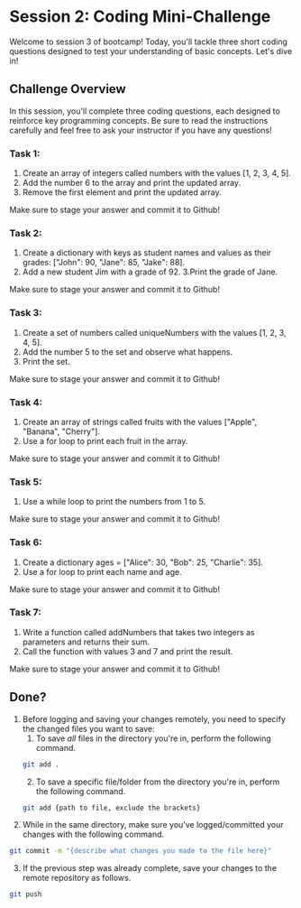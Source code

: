 # Session 2: Coding Mini-Challenge

Welcome to session 3 of bootcamp! Today, you'll tackle three short coding questions designed to test your understanding of basic concepts. Let's dive in!

## Challenge Overview

In this session, you'll complete three coding questions, each designed to reinforce key programming concepts. Be sure to read the instructions carefully and feel free to ask your instructor if you have any questions!

### Task 1: 
1. Create an array of integers called numbers with the values [1, 2, 3, 4, 5].
2. Add the number 6 to the array and print the updated array.
3. Remove the first element and print the updated array.

Make sure to stage your answer and commit it to Github!

### Task 2:
1. Create a dictionary with keys as student names and values as their grades: ["John": 90, "Jane": 85, "Jake": 88].
2. Add a new student Jim with a grade of 92.
3.Print the grade of Jane.

Make sure to stage your answer and commit it to Github!

### Task 3: 
1. Create a set of numbers called uniqueNumbers with the values [1, 2, 3, 4, 5].
2. Add the number 5 to the set and observe what happens.
3. Print the set.

Make sure to stage your answer and commit it to Github!

### Task 4: 
1. Create an array of strings called fruits with the values ["Apple", "Banana", "Cherry"].
2. Use a for loop to print each fruit in the array.

Make sure to stage your answer and commit it to Github!

### Task 5: 
1.  Use a while loop to print the numbers from 1 to 5.

Make sure to stage your answer and commit it to Github!

### Task 6: 
1. Create a dictionary ages = ["Alice": 30, "Bob": 25, "Charlie": 35].
2. Use a for loop to print each name and age.

Make sure to stage your answer and commit it to Github!

### Task 7: 
1. Write a function called addNumbers that takes two integers as parameters and returns their sum.
2. Call the function with values 3 and 7 and print the result.

Make sure to stage your answer and commit it to Github!


## Done?
1. Before logging and saving your changes remotely, you need to specify the changed files you want to save:
   1. To save *all* files in the directory you're in, perform the following command.
   ```bash
   git add .
   ```
   2. To save a specific file/folder from the directory you're in, perform the following command.
   ```bash
   git add {path to file, exclude the brackets}
   ```
3. While in the same directory, make sure you've logged/committed your changes with the following command.
```bash
git commit -m "{describe what changes you made to the file here}"
```
3. If the previous step was already complete, save your changes to the remote repository as follows.
```bash
git push
```
